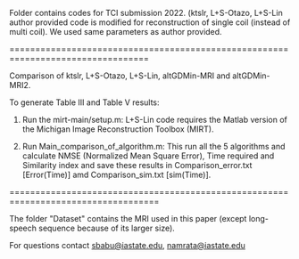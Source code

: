 Folder contains codes for TCI submission 2022. 
(ktslr, L+S-Otazo, L+S-Lin author provided code is modified for reconstruction of single coil (instead of multi coil). We used same parameters as author provided.

=================================================================================

Comparison of ktslr, L+S-Otazo, L+S-Lin, altGDMin-MRI and altGDMin-MRI2.

To generate Table III and Table V results:

1.  Run the mirt-main/setup.m: L+S-Lin code requires the Matlab version of the Michigan Image Reconstruction Toolbox (MIRT).

2.  Run Main_comparison_of_algorithm.m: This run all the 5 algorithms and calculate NMSE (Normalized Mean Square Error), Time required and Similarity index and save these results in Comparison_error.txt [Error(Time)] amd Comparison_sim.txt [sim(Time)].


===================================================================================

The folder "Dataset" contains the MRI used in this paper (except long-speech sequence because of its larger size). 

For questions contact sbabu@iastate.edu, namrata@iastate.edu


